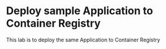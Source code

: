 # Deploy sample Application to Container Registry

This lab is to deploy the same Application to Container Registry
